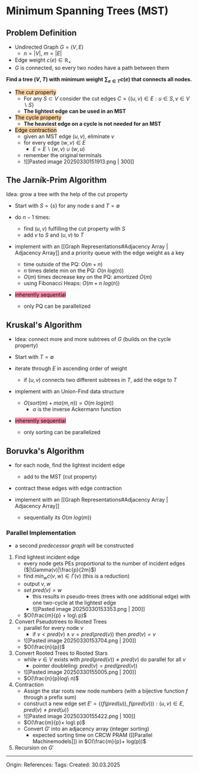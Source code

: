 # Minimum Spanning Trees (MST)

## Problem Definition

- Undirected Graph $G = (V, E)$ 
	- $n = |V|$, $m = |E|$
- Edge weight  $c(e) \in \mathbb{R}_+$ 
- $G$ is connected, so every two nodes have a path between them

**Find a tree $(V, T)$ with minimum weight $\sum_{e \in T} c(e)$ that connects all nodes.**

- <mark style="background: #FFB86CA6;">The cut property</mark>
	- For any $S \subset V$ consider the cut edges $C = \{(u, v) \in E : u \in S, v \in V \backslash S\}$
	- **The lightest edge can be used in an MST**
- <mark style="background: #FFB86CA6;">The cycle property</mark>
	- **The heaviest edge on a cycle is not needed for an MST**
- <mark style="background: #FFB86CA6;">Edge contraction</mark>
	- given an MST edge $(u,v)$, eliminate $v$
	- for every edge $(w,v) \in E$
		- $E = E \backslash (w, v) \cup (w, u)$
	- remember the original terminals
	- ![[Pasted image 20250330151913.png | 300]]

## The Jarník-Prim Algorithm

Idea: grow a tree with the help of the cut property

 - Start with $S = \{s\}$ for any node $s$ and $T = \emptyset$ 
 - do $n-1$ times: 
	 - find $(u,v)$ fulfilling the cut property with $S$
	 - add $v$ to $S$ and $(u,v)$ to $T$

- implement with an [[Graph Representations#Adjacency Array | Adjacency Array]] and a priority queue with the edge weight as a key
	- time outside of the PQ: $O(m+n)$
	- $n$ times delete min on the PQ: $O(n\ log(n))$
	- $O(m)$ times decrease key on the PQ: amortized $O(m)$
	- using Fibonacci Heaps: $O(m + n\ log(n))$ 
- <mark style="background: #FF5582A6;">inherently sequential</mark>
	- only PQ can be parallelized

## Kruskal's Algorithm

- Idea: connect more and more subtrees of $G$ (builds on the cycle property)

- Start with $T = \emptyset$
- iterate through $E$ in ascending order of weight
	- if $(u,v)$ connects two different subtrees in $T$, add the edge to $T$

- implement with an Union-Find data structure
	- $O(sort(m) + m\alpha(m, n)) = O(m\ log(m))$
		- $\alpha$ is the inverse Ackermann function
- <mark style="background: #FF5582A6;">inherently sequential</mark>
	- only sorting can be parallelized

## Boruvka's Algorithm

 - for each node, find the lightest incident edge
	 - add to the MST (cut property)
- contract these edges with edge contraction

- implement with an [[Graph Representations#Adjacency Array | Adjacency Array]] 
	- sequentially its $O(m\ log(m))$

### Parallel Implementation

- a second *predecessor graph* will be constructed

1. Find lightest incident edge
	- every node gets PEs proportional to the number of incident edges ($|\Gamma(v)|\frac{p}{2m}$) 
	- find $min_w c(v,w) \in \Gamma(v)$ (this is a reduction)
	- output $v, w$
	- *set $pred(v) = w$*
		- this results in pseudo-trees (trees with one additional edge) with one two-cycle at the lightest edge
		- ![[Pasted image 20250330153353.png | 200]]
	- $O(\frac{m}{p} + log\ p)$
2. Convert Pseudotrees to Rooted Trees
	- parallel for every node $v$
		- if $v < pred(v) \wedge v = pred(pred(v))$ then $pred(v) = v$
	- ![[Pasted image 20250330153704.png | 200]]
	- $O(\frac{n}{p})$ 
3. Convert Rooted Trees to Rooted Stars
	- while $v \in V$ exists with $pred(pred(v)) \neq pred(v)$ do parallel for all $v$
		- pointer doubleling: $pred(v) = pred(pred(v))$
	- ![[Pasted image 20250330155005.png | 200]]
	- $O(\frac{n}{p}log\ n)$
4. Contraction
	- Assign the star roots new node numbers (with a bijective function $f$ through a prefix sum)
	- construct a new edge set $E' = \{(f(pred(u)), f(pred(v))): (u,v) \in E, pred(v) \neq pred(u)\}$
	- ![[Pasted image 20250330155422.png | 100]]
	- $O(\frac{m}{p}+ log\ p)$
	- Convert $G'$ into an adjacency array (integer sorting)
		- expected sorting time on CRCW PRAM ([[Parallel Machinemodels]]) in $O(\frac{m}{p}+ log(p))$ 
5. Recursion on $G'$ 


---

Origin: 
References: 
Tags: 
Created: 30.03.2025

